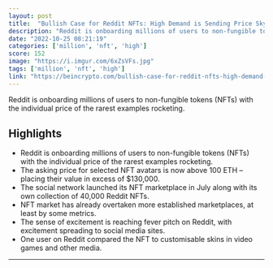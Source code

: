 ```yaml
---
layout: post
title:  "Bullish Case for Reddit NFTs: High Demand is Sending Price Skyrocketing"
description: "Reddit is onboarding millions of users to non-fungible tokens (NFTs) with the individual price of the rarest examples rocketing."
date: "2022-10-25 08:21:19"
categories: ['million', 'nft', 'high']
score: 152
image: "https://i.imgur.com/6xZsVFs.jpg"
tags: ['million', 'nft', 'high']
link: "https://beincrypto.com/bullish-case-for-reddit-nfts-high-demand-sending-price-skyrocketing/"
---
```


Reddit is onboarding millions of users to non-fungible tokens (NFTs) with the individual price of the rarest examples rocketing.

## Highlights

- Reddit is onboarding millions of users to non-fungible tokens (NFTs) with the individual price of the rarest examples rocketing.
- The asking price for selected NFT avatars is now above 100 ETH – placing their value in excess of $130,000.
- The social network launched its NFT marketplace in July along with its own collection of 40,000 Reddit NFTs.
- NFT market has already overtaken more established marketplaces, at least by some metrics.
- The sense of excitement is reaching fever pitch on Reddit, with excitement spreading to social media sites.
- One user on Reddit compared the NFT to customisable skins in video games and other media.

---
